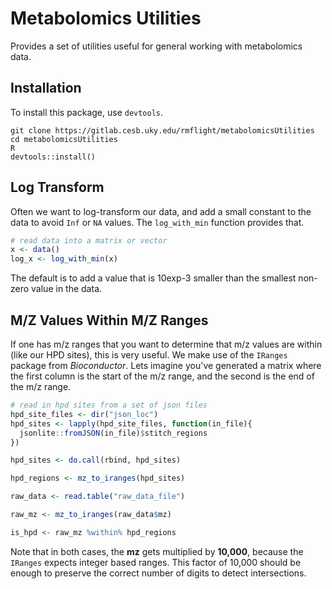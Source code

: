# Metabolomics Utilities

Provides a set of utilities useful for general working with metabolomics data.

## Installation

To install this package, use `devtools`.

```
git clone https://gitlab.cesb.uky.edu/rmflight/metabolomicsUtilities
cd metabolomicsUtilities
R
devtools::install()
```

## Log Transform

Often we want to log-transform our data, and add a small constant to the data
to avoid `Inf` or `NA` values. The `log_with_min` function provides that.

```r
# read data into a matrix or vector
x <- data()
log_x <- log_with_min(x)
```

The default is to add a value that is 10exp-3 smaller than the smallest non-zero
value in the data.

## M/Z Values Within M/Z Ranges

If one has m/z ranges that you want to determine that m/z values are within 
(like our HPD sites), this is very useful. We make use of the `IRanges` package
from *Bioconductor*. Lets imagine you've generated a matrix where the first
column is the start of the m/z range, and the second is the end of the m/z range.

```r
# read in hpd sites from a set of json files
hpd_site_files <- dir("json_loc")
hpd_sites <- lapply(hpd_site_files, function(in_file){
  jsonlite::fromJSON(in_file)$stitch_regions
})

hpd_sites <- do.call(rbind, hpd_sites)

hpd_regions <- mz_to_iranges(hpd_sites)

raw_data <- read.table("raw_data_file")

raw_mz <- mz_to_iranges(raw_data$mz)

is_hpd <- raw_mz %within% hpd_regions
```

Note that in both cases, the **mz** gets multiplied by **10,000**, because the
`IRanges` expects integer based ranges. This factor of 10,000 should be enough
to preserve the correct number of digits to detect intersections.
